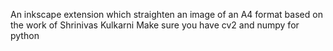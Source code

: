 An inkscape extension which straighten an image of an A4 format based on the work of Shrinivas Kulkarni 
Make sure you have cv2 and numpy for python

